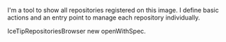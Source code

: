 I'm a tool to show all repositories registered on this image. 
I define basic actions and an entry point to manage each repository individually.

IceTipRepositoriesBrowser new openWithSpec.